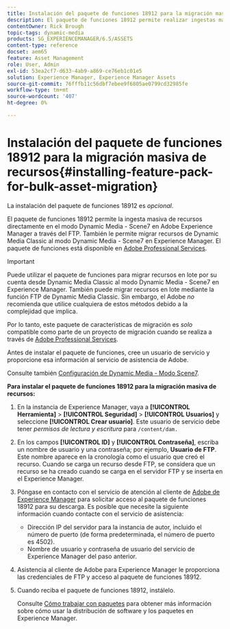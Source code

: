```yaml
---
title: Instalación del paquete de funciones 18912 para la migración masiva de recursos
description: El paquete de funciones 18912 permite realizar ingestas masivas de recursos a través de FTP, o migrar recursos de Dynamic Media Classic a Dynamic Media en Adobe Experience Manager. Este paquete de funciones opcional está disponible en la asistencia para Adobes.
contentOwner: Rick Brough
topic-tags: dynamic-media
products: SG_EXPERIENCEMANAGER/6.5/ASSETS
content-type: reference
docset: aem65
feature: Asset Management
role: User, Admin
exl-id: 53ea2cf7-d633-4ab9-a869-ce76eb1c01e5
solution: Experience Manager, Experience Manager Assets
source-git-commit: 76fffb11c56dbf7ebee9f6805ae0799cd32985fe
workflow-type: tm+mt
source-wordcount: '407'
ht-degree: 0%

---
```


# Instalación del paquete de funciones 18912 para la migración masiva de recursos{#installing-feature-pack-for-bulk-asset-migration}

La instalación del paquete de funciones 18912 es *opcional*.

El paquete de funciones 18912 permite la ingesta masiva de recursos directamente en el modo Dynamic Media - Scene7 en Adobe Experience Manager a través del FTP. También le permite migrar recursos de Dynamic Media Classic al modo Dynamic Media - Scene7 en Experience Manager. El paquete de funciones está disponible en [Adobe Professional Services](https://business.adobe.com/customers/consulting-services/main.html).

>[!IMPORTANT]
>
>Puede utilizar el paquete de funciones para migrar recursos en lote por su cuenta desde Dynamic Media Classic al modo Dynamic Media - Scene7 en Experience Manager. También puede migrar recursos en lote mediante la función FTP de Dynamic Media Classic. Sin embargo, el Adobe *no* recomienda que utilice cualquiera de estos métodos debido a la complejidad que implica.
>
>Por lo tanto, este paquete de características de migración es *solo* compatible como parte de un proyecto de migración cuando se realiza a través de [Adobe Professional Services](https://business.adobe.com/customers/consulting-services/main.html).

Antes de instalar el paquete de funciones, cree un usuario de servicio y proporcione esa información al servicio de asistencia de Adobe.

Consulte también [Configuración de Dynamic Media - Modo Scene7](/help/assets/config-dms7.md).

**Para instalar el paquete de funciones 18912 para la migración masiva de recursos:**

1. En la instancia de Experience Manager, vaya a **[!UICONTROL Herramienta]** > **[!UICONTROL Seguridad]** > **[!UICONTROL Usuarios]** y seleccione **[!UICONTROL Crear usuario]**. Este usuario de servicio debe tener *permisos de lectura y escritura* para `/content/dam.`
1. En los campos **[!UICONTROL ID]** y **[!UICONTROL Contraseña]**, escriba un nombre de usuario y una contraseña; por ejemplo, **Usuario de FTP**. Este nombre aparece en la cronología como el usuario que creó el recurso. Cuando se carga un recurso desde FTP, se considera que un recurso se ha creado cuando se carga en el servidor FTP y se inserta en el Experience Manager.
1. Póngase en contacto con el servicio de atención al cliente de [Adobe de Experience Manager](https://experienceleague.adobe.com/es?support-solution=General#support) para solicitar acceso al paquete de funciones 18912 para su descarga. Es posible que necesite la siguiente información cuando contacte con el servicio de asistencia:

   * Dirección IP del servidor para la instancia de autor, incluido el número de puerto (de forma predeterminada, el número de puerto es 4502).
   * Nombre de usuario y contraseña de usuario del servicio de Experience Manager del paso anterior.

1. Asistencia al cliente de Adobe para Experience Manager le proporciona las credenciales de FTP y acceso al paquete de funciones 18912.
1. Cuando reciba el paquete de funciones 18912, instálelo.

   Consulte [Cómo trabajar con paquetes](/help/sites-administering/package-manager.md) para obtener más información sobre cómo usar la distribución de software y los paquetes en Experience Manager.
